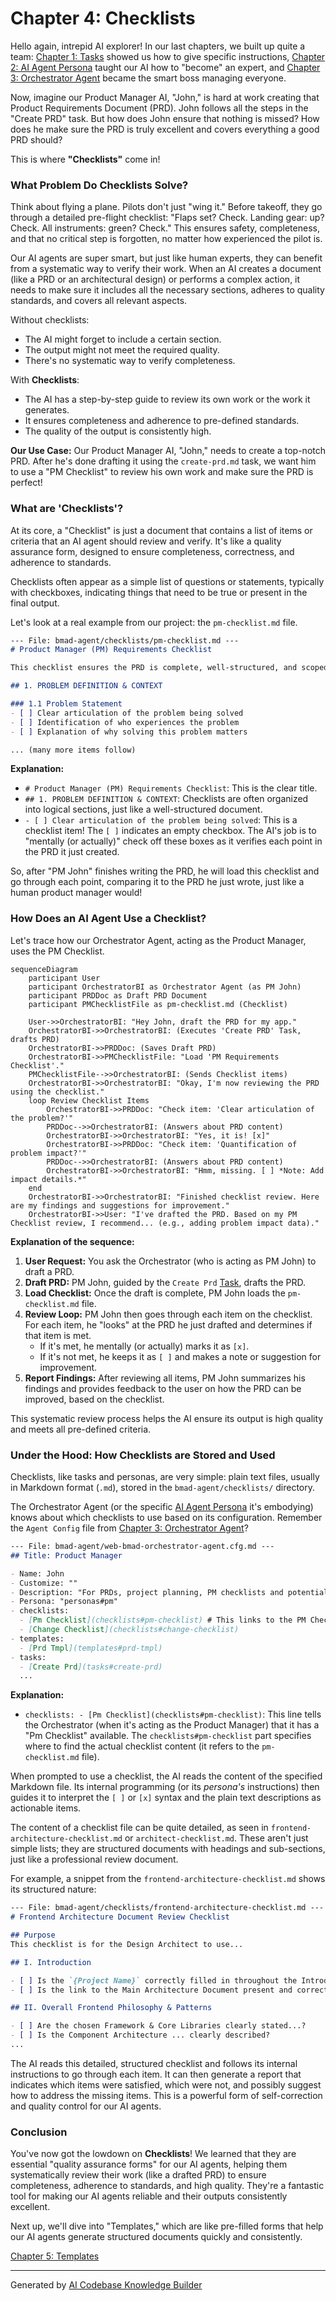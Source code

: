 # Chapter 4: Checklists

Hello again, intrepid AI explorer! In our last chapters, we built up quite a team: [Chapter 1: Tasks](01_tasks_.md) showed us how to give specific instructions, [Chapter 2: AI Agent Persona](02_ai_agent_persona_.md) taught our AI how to "become" an expert, and [Chapter 3: Orchestrator Agent](03_orchestrator_agent_.md) became the smart boss managing everyone.

Now, imagine our Product Manager AI, "John," is hard at work creating that Product Requirements Document (PRD). John follows all the steps in the "Create PRD" task. But how does John ensure that nothing is missed? How does he make sure the PRD is truly excellent and covers everything a good PRD should?

This is where **"Checklists"** come in!

### What Problem Do Checklists Solve?

Think about flying a plane. Pilots don't just "wing it." Before takeoff, they go through a detailed pre-flight checklist: "Flaps set? Check. Landing gear: up? Check. All instruments: green? Check." This ensures safety, completeness, and that no critical step is forgotten, no matter how experienced the pilot is.

Our AI agents are super smart, but just like human experts, they can benefit from a systematic way to verify their work. When an AI creates a document (like a PRD or an architectural design) or performs a complex action, it needs to make sure it includes all the necessary sections, adheres to quality standards, and covers all relevant aspects.

Without checklists:
*   The AI might forget to include a certain section.
*   The output might not meet the required quality.
*   There's no systematic way to verify completeness.

With **Checklists**:
*   The AI has a step-by-step guide to review its own work or the work it generates.
*   It ensures completeness and adherence to pre-defined standards.
*   The quality of the output is consistently high.

**Our Use Case:** Our Product Manager AI, "John," needs to create a top-notch PRD. After he's done drafting it using the `create-prd.md` task, we want him to use a "PM Checklist" to review his own work and make sure the PRD is perfect!

### What are 'Checklists'?

At its core, a "Checklist" is just a document that contains a list of items or criteria that an AI agent should review and verify. It's like a quality assurance form, designed to ensure completeness, correctness, and adherence to standards.

Checklists often appear as a simple list of questions or statements, typically with checkboxes, indicating things that need to be true or present in the final output.

Let's look at a real example from our project: the `pm-checklist.md` file.

```markdown
--- File: bmad-agent/checklists/pm-checklist.md ---
# Product Manager (PM) Requirements Checklist

This checklist ensures the PRD is complete, well-structured, and scoped for MVP.

## 1. PROBLEM DEFINITION & CONTEXT

### 1.1 Problem Statement
- [ ] Clear articulation of the problem being solved
- [ ] Identification of who experiences the problem
- [ ] Explanation of why solving this problem matters

... (many more items follow)
```

**Explanation:**

*   `# Product Manager (PM) Requirements Checklist`: This is the clear title.
*   `## 1. PROBLEM DEFINITION & CONTEXT`: Checklists are often organized into logical sections, just like a well-structured document.
*   `- [ ] Clear articulation of the problem being solved`: This is a checklist item! The `[ ]` indicates an empty checkbox. The AI's job is to "mentally (or actually)" check off these boxes as it verifies each point in the PRD it just created.

So, after "PM John" finishes writing the PRD, he will load this checklist and go through each point, comparing it to the PRD he just wrote, just like a human product manager would!

### How Does an AI Agent Use a Checklist?

Let's trace how our Orchestrator Agent, acting as the Product Manager, uses the PM Checklist.

```mermaid
sequenceDiagram
    participant User
    participant OrchestratorBI as Orchestrator Agent (as PM John)
    participant PRDDoc as Draft PRD Document
    participant PMChecklistFile as pm-checklist.md (Checklist)

    User->>OrchestratorBI: "Hey John, draft the PRD for my app."
    OrchestratorBI->>OrchestratorBI: (Executes 'Create PRD' Task, drafts PRD)
    OrchestratorBI->>PRDDoc: (Saves Draft PRD)
    OrchestratorBI->>PMChecklistFile: "Load 'PM Requirements Checklist'."
    PMChecklistFile-->>OrchestratorBI: (Sends Checklist items)
    OrchestratorBI->>OrchestratorBI: "Okay, I'm now reviewing the PRD using the checklist."
    loop Review Checklist Items
        OrchestratorBI->>PRDDoc: "Check item: 'Clear articulation of the problem?'"
        PRDDoc-->>OrchestratorBI: (Answers about PRD content)
        OrchestratorBI->>OrchestratorBI: "Yes, it is! [x]"
        OrchestratorBI->>PRDDoc: "Check item: 'Quantification of problem impact?'"
        PRDDoc-->>OrchestratorBI: (Answers about PRD content)
        OrchestratorBI->>OrchestratorBI: "Hmm, missing. [ ] *Note: Add impact details.*"
    end
    OrchestratorBI->>OrchestratorBI: "Finished checklist review. Here are my findings and suggestions for improvement."
    OrchestratorBI->>User: "I've drafted the PRD. Based on my PM Checklist review, I recommend... (e.g., adding problem impact data)."
```

**Explanation of the sequence:**

1.  **User Request:** You ask the Orchestrator (who is acting as PM John) to draft a PRD.
2.  **Draft PRD:** PM John, guided by the `Create Prd` [Task](01_tasks_.md), drafts the PRD.
3.  **Load Checklist:** Once the draft is complete, PM John loads the `pm-checklist.md` file.
4.  **Review Loop:** PM John then goes through each item on the checklist. For each item, he "looks" at the PRD he just drafted and determines if that item is met.
    *   If it's met, he mentally (or actually) marks it as `[x]`.
    *   If it's not met, he keeps it as `[ ]` and makes a note or suggestion for improvement.
5.  **Report Findings:** After reviewing all items, PM John summarizes his findings and provides feedback to the user on how the PRD can be improved, based on the checklist.

This systematic review process helps the AI ensure its output is high quality and meets all pre-defined criteria.

### Under the Hood: How Checklists are Stored and Used

Checklists, like tasks and personas, are very simple: plain text files, usually in Markdown format (`.md`), stored in the `bmad-agent/checklists/` directory.

The Orchestrator Agent (or the specific [AI Agent Persona](02_ai_agent_persona_.md) it's embodying) knows about which checklists to use based on its configuration. Remember the `Agent Config` file from [Chapter 3: Orchestrator Agent](03_orchestrator_agent_.md)?

```markdown
--- File: bmad-agent/web-bmad-orchestrator-agent.cfg.md ---
## Title: Product Manager

- Name: John
- Customize: ""
- Description: "For PRDs, project planning, PM checklists and potential replans."
- Persona: "personas#pm"
- checklists:
  - [Pm Checklist](checklists#pm-checklist) # This links to the PM Checklist!
  - [Change Checklist](checklists#change-checklist)
- templates:
  - [Prd Tmpl](templates#prd-tmpl)
- tasks:
  - [Create Prd](tasks#create-prd)
  ...
```

**Explanation:**

*   `checklists: - [Pm Checklist](checklists#pm-checklist)`: This line tells the Orchestrator (when it's acting as the Product Manager) that it has a "Pm Checklist" available. The `checklists#pm-checklist` part specifies where to find the actual checklist content (it refers to the `pm-checklist.md` file).

When prompted to use a checklist, the AI reads the content of the specified Markdown file. Its internal programming (or its *persona's* instructions) then guides it to interpret the `[ ]` or `[x]` syntax and the plain text descriptions as actionable items.

The content of a checklist file can be quite detailed, as seen in `frontend-architecture-checklist.md` or `architect-checklist.md`. These aren't just simple lists; they are structured documents with headings and sub-sections, just like a professional review document.

For example, a snippet from the `frontend-architecture-checklist.md` shows its structured nature:

```markdown
--- File: bmad-agent/checklists/frontend-architecture-checklist.md ---
# Frontend Architecture Document Review Checklist

## Purpose
This checklist is for the Design Architect to use...

## I. Introduction

- [ ] Is the `{Project Name}` correctly filled in throughout the Introduction?
- [ ] Is the link to the Main Architecture Document present and correct?

## II. Overall Frontend Philosophy & Patterns

- [ ] Are the chosen Framework & Core Libraries clearly stated...?
- [ ] Is the Component Architecture ... clearly described?
...
```

The AI reads this detailed, structured checklist and follows its internal instructions to go through each item. It can then generate a report that indicates which items were satisfied, which were not, and possibly suggest how to address the missing items. This is a powerful form of self-correction and quality control for our AI agents.

### Conclusion

You've now got the lowdown on **Checklists**! We learned that they are essential "quality assurance forms" for our AI agents, helping them systematically review their work (like a drafted PRD) to ensure completeness, adherence to standards, and high quality. They're a fantastic tool for making our AI agents reliable and their outputs consistently excellent.

Next up, we'll dive into "Templates," which are like pre-filled forms that help our AI agents generate structured documents quickly and consistently.

[Chapter 5: Templates](05_templates_.md)

---

Generated by [AI Codebase Knowledge Builder](https://github.com/The-Pocket/Tutorial-Codebase-Knowledge)